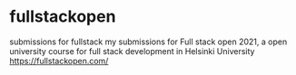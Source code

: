 # fullstackopen
submissions for fullstack
my submissions for Full stack open 2021, a open university course for full stack development in Helsinki University
https://fullstackopen.com/
